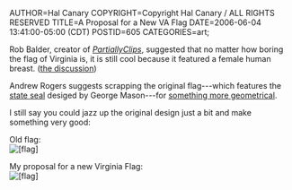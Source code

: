 AUTHOR=Hal Canary
COPYRIGHT=Copyright Hal Canary / ALL RIGHTS RESERVED
TITLE=A Proposal for a New VA Flag
DATE=2006-06-04 13:41:00-05:00 (CDT)
POSTID=605
CATEGORIES=art;

Rob Balder, creator of [_PartiallyClips_](http://www.partiallyclips.com/), suggested that no matter how boring the flag of Virginia is, it is still cool because it featured a female human breast. ([the discussion](http://hwc.livejournal.com/51754.html))

Andrew Rogers suggests scrapping the original flag---which features the [state seal](http://en.wikipedia.org/wiki/Seal_of_Virginia) desiged by George Mason---for [something more geometrical](http://www.andrewrogers.net/Flags/new_state_flags.htm#Virginia_).

I still say you could jazz up the original design just a bit and make something very good:

Old flag:  
![[flag]](https://halcanary.org/images/Flag_of_Virginia.jpg)

My proposal for a new Virginia Flag:  
![[flag]](https://halcanary.org/images/2006-06-04_New_Virginia_Flag2_by_Hal_Canary.jpg)
